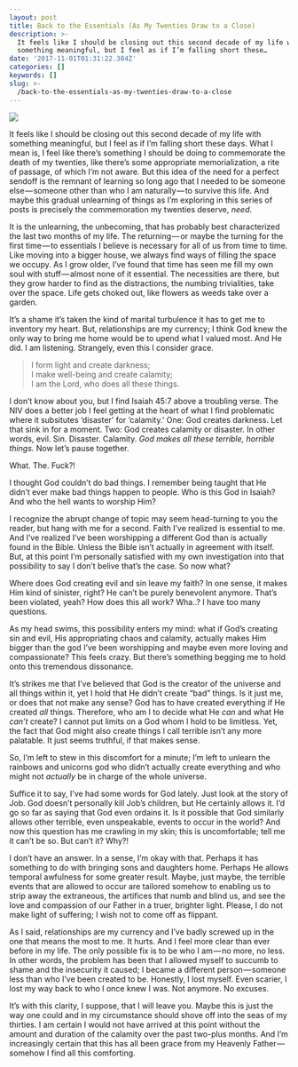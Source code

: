 ```yaml
---
layout: post
title: Back to the Essentials (As My Twenties Draw to a Close)
description: >-
  It feels like I should be closing out this second decade of my life with
  something meaningful, but I feel as if I’m falling short these…
date: '2017-11-01T01:31:22.384Z'
categories: []
keywords: []
slug: >-
  /back-to-the-essentials-as-my-twenties-draw-to-a-close
---
```


![](https://cdn-images-1.medium.com/max/1200/1*zkrMCz7y_jfVg1HF2_Mk1w.jpeg)

It feels like I should be closing out this second decade of my life with something meaningful, but I feel as if I’m falling short these days. What I mean is, I feel like there’s something I should be doing to commemorate the death of my twenties, like there’s some appropriate memorialization, a rite of passage, of which I’m not aware. But this idea of the need for a perfect sendoff is the remnant of learning so long ago that I needed to be someone else — someone other than who I am naturally — to survive this life. And maybe this gradual unlearning of things as I’m exploring in this series of posts is precisely the commemoration my twenties deserve, _need_.<!--more-->

It is the unlearning, the unbecoming, that has probably best characterized the last two months of my life. The returning — or maybe the turning for the first time — to essentials I believe is necessary for all of us from time to time. Like moving into a bigger house, we always find ways of filling the space we occupy. As I grow older, I’ve found that time has seen me fill my own soul with stuff — almost none of it essential. The necessities are there, but they grow harder to find as the distractions, the numbing trivialities, take over the space. Life gets choked out, like flowers as weeds take over a garden.

It’s a shame it’s taken the kind of marital turbulence it has to get me to inventory my heart. But, relationships are my currency; I think God knew the only way to bring me home would be to upend what I valued most. And He did. I am listening. Strangely, even this I consider grace.

> I form light and create darkness;  
> I make well-being and create calamity;  
> I am the Lord, who does all these things.

I don’t know about you, but I find Isaiah 45:7 above a troubling verse. The NIV does a better job I feel getting at the heart of what I find problematic where it subsitutes ‘disaster’ for ‘calamity.’ One: God creates darkness. Let that sink in for a moment. Two: God creates calamity or disaster. In other words, evil. Sin. Disaster. Calamity. _God makes all these terrible, horrible things._ Now let’s pause together.

What. The. Fuck?!

I thought God couldn’t do bad things. I remember being taught that He didn’t ever make bad things happen to people. Who is this God in Isaiah? And who the hell wants to worship Him?

I recognize the abrupt change of topic may seem head-turning to you the reader, but hang with me for a second. Faith I’ve realized is essential to me. And I’ve realized I’ve been worshipping a different God than is actually found in the Bible. Unless the Bible isn’t actually in agreement with itself. But, at this point I’m personally satisfied with my own investigation into that possibility to say I don’t belive that’s the case. So now what?

Where does God creating evil and sin leave my faith? In one sense, it makes Him kind of sinister, right? He can’t be purely benevolent anymore. That’s been violated, yeah? How does this all work? Wha..? I have too many questions.

As my head swims, this possibility enters my mind: what if God’s creating sin and evil, His appropriating chaos and calamity, actually makes Him bigger than the god I’ve been worshipping and maybe even more loving and compassionate? This feels crazy. But there’s something begging me to hold onto this tremendous dissonance.

It’s strikes me that I’ve believed that God is the creator of the universe and all things within it, yet I hold that He didn’t create “bad” things. Is it just me, or does that not make any sense? God has to have created everything if He created _all_ things. Therefore, who am I to decide what He _can_ and what He _can’t_ create? I cannot put limits on a God whom I hold to be limitless. Yet, the fact that God might also create things I call terrible isn’t any more palatable. It just seems truthful, if that makes sense.

So, I’m left to stew in this discomfort for a minute; I’m left to unlearn the rainbows and unicorns god who didn’t actually create everything and who might not _actually_ be in charge of the whole universe.

Suffice it to say, I’ve had some words for God lately. Just look at the story of Job. God doesn’t personally kill Job’s children, but He certainly allows it. I’d go so far as saying that God even ordains it. Is it possible that God similarly allows other terrible, even unspeakable, events to occur in the world? And now this question has me crawling in my skin; this is uncomfortable; tell me it can’t be so. But can’t it? Why?!

I don’t have an answer. In a sense, I’m okay with that. Perhaps it has something to do with bringing sons and daughters home. Perhaps He allows temporal awfulness for some greater result. Maybe, just maybe, the terrible events that are allowed to occur are tailored somehow to enabling us to strip away the extraneous, the artifices that numb and blind us, and see the love and compassion of our Father in a truer, brighter light. Please, I do not make light of suffering; I wish not to come off as flippant.

As I said, relationships are my currency and I’ve badly screwed up in the one that means the most to me. It hurts. And I feel more clear than ever before in my life. The only possible fix is to be who I am — no more, no less. In other words, the problem has been that I allowed myself to succumb to shame and the insecurity it caused; I became a different person — someone less than who I’ve been created to be. Honestly, I lost myself. Even scarier, I lost my way back to who I once knew I was. Not anymore. No excuses.

It’s with this clarity, I suppose, that I will leave you. Maybe this is just the way one could and in my circumstance should shove off into the seas of my thirties. I am certain I would not have arrived at this point without the amount and duration of the calamity over the past two-plus months. And I’m increasingly certain that this has all been grace from my Heavenly Father — somehow I find all this comforting.
